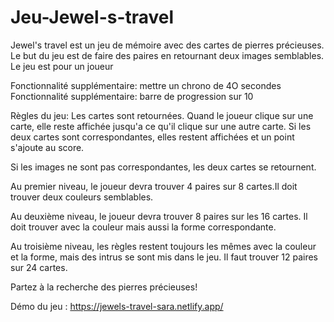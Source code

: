 # Jeu-Jewel-s-travel

Jewel's travel est un jeu de mémoire avec des cartes de pierres précieuses. Le but du jeu est de faire des paires en retournant deux images semblables.
Le jeu est pour un joueur

Fonctionnalité supplémentaire: mettre un chrono de 4O secondes
Fonctionnalité supplémentaire: barre de progression sur 10

Règles du jeu: 
Les cartes sont retournées. Quand le joueur clique sur une carte, elle reste affichée jusqu'a ce qu'il clique sur une autre carte. Si les deux cartes sont correspondantes, elles restent affichées et un point s'ajoute au score.

Si les images ne sont pas correspondantes, les deux cartes se retournent.

Au premier niveau, le joueur devra trouver 4 paires sur 8 cartes.Il doit trouver deux couleurs semblables.

Au deuxième niveau, le joueur devra trouver 8 paires sur les 16 cartes. Il doit trouver avec la couleur mais aussi la forme correspondante.

Au troisième niveau, les règles restent toujours les mêmes  avec la couleur et la forme, mais des intrus se sont mis dans le jeu. Il faut trouver 12 paires sur 24 cartes.

Partez à la recherche des pierres précieuses!

Démo du jeu : https://jewels-travel-sara.netlify.app/
